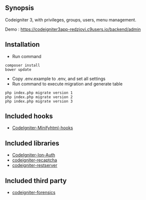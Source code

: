 ## Synopsis

Codeigniter 3, with privileges, groups, users, menu management.

Demo : <a href="https://codeigniter3app-redzjovi.c9users.io/backend/admin">https://codeigniter3app-redzjovi.c9users.io/backend/admin</a>

## Installation
- Run command
```
composer install
bower update
```
- Copy .env.example to .env, and set all settings
- Run command to execute migration and generate table
```
php index.php migrate version 1
php index.php migrate version 2
php index.php migrate version 3
```

## Included hooks
- [CodeIgniter-Minifyhtml-hooks](https://github.com/johngerome/CodeIgniter-Minifyhtml-hooks)

## Included libraries
- [CodeIgniter-Ion-Auth](https://github.com/benedmunds/CodeIgniter-Ion-Auth)
- [codeigniter-recaptcha](https://github.com/hok00age/codeigniter-recaptcha)
- [codeigniter-restserver](https://github.com/chriskacerguis/codeigniter-restserver)

## Included third party
- [codeigniter-forensics](https://github.com/lonnieezell/codeigniter-forensics)
